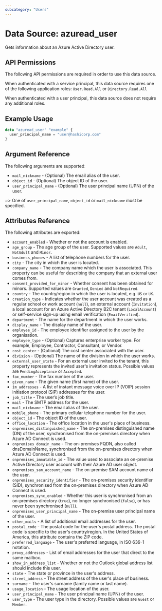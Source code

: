 ```yaml
---
subcategory: "Users"
---
```


# Data Source: azuread_user

Gets information about an Azure Active Directory user.

## API Permissions

The following API permissions are required in order to use this data source.

When authenticated with a service principal, this data source requires one of the following application roles: `User.Read.All` or `Directory.Read.All`

When authenticated with a user principal, this data source does not require any additional roles.

## Example Usage

```terraform
data "azuread_user" "example" {
  user_principal_name = "user@hashicorp.com"
}
```

## Argument Reference

The following arguments are supported:

* `mail_nickname` - (Optional) The email alias of the user.
* `object_id` - (Optional) The object ID of the user.
* `user_principal_name` - (Optional) The user principal name (UPN) of the user.

~> One of `user_principal_name`, `object_id` or `mail_nickname` must be specified.

## Attributes Reference

The following attributes are exported:

* `account_enabled` - Whether or not the account is enabled.
* `age_group` - The age group of the user. Supported values are `Adult`, `NotAdult` and `Minor`.
* `business_phones` - A list of telephone numbers for the user.
* `city` - The city in which the user is located.
* `company_name` - The company name which the user is associated. This property can be useful for describing the company that an external user comes from.
* `consent_provided_for_minor` - Whether consent has been obtained for minors. Supported values are `Granted`, `Denied` and `NotRequired`.
* `country` - The country/region in which the user is located, e.g. `US` or `UK`.
* `creation_type` - Indicates whether the user account was created as a regular school or work account (`null`), an external account (`Invitation`), a local account for an Azure Active Directory B2C tenant (`LocalAccount`) or self-service sign-up using email verification (`EmailVerified`).
* `department` - The name for the department in which the user works.
* `display_name` - The display name of the user.
* `employee_id` - The employee identifier assigned to the user by the organisation.
* `employee_type` - (Optional) Captures enterprise worker type. For example, Employee, Contractor, Consultant, or Vendor.
* `cost_center` - (Optional) The cost center associated with the user.
* `division` - (Optional) The name of the division in which the user works.
* `external_user_state` - For an external user invited to the tenant, this property represents the invited user's invitation status. Possible values are `PendingAcceptance` or `Accepted`.
* `fax_number` - The fax number of the user.
* `given_name` - The given name (first name) of the user.
* `im_addresses` - A list of instant message voice over IP (VOIP) session initiation protocol (SIP) addresses for the user.
* `job_title` - The user’s job title.
* `mail` - The SMTP address for the user.
* `mail_nickname` - The email alias of the user.
* `mobile_phone` - The primary cellular telephone number for the user.
* `object_id` - The object ID of the user.
* `office_location` - The office location in the user's place of business.
* `onpremises_distinguished_name` - The on-premises distinguished name (DN) of the user, synchronised from the on-premises directory when Azure AD Connect is used.
* `onpremises_domain_name` - The on-premises FQDN, also called dnsDomainName, synchronised from the on-premises directory when Azure AD Connect is used.
* `onpremises_immutable_id` - The value used to associate an on-premise Active Directory user account with their Azure AD user object.
* `onpremises_sam_account_name` - The on-premise SAM account name of the user.
* `onpremises_security_identifier` - The on-premises security identifier (SID), synchronised from the on-premises directory when Azure AD Connect is used.
* `onpremises_sync_enabled` - Whether this user is synchronised from an on-premises directory (`true`), no longer synchronised (`false`), or has never been synchronised (`null`).
* `onpremises_user_principal_name` - The on-premise user principal name of the user.
* `other_mails` - A list of additional email addresses for the user.
* `postal_code` - The postal code for the user's postal address. The postal code is specific to the user's country/region. In the United States of America, this attribute contains the ZIP code.
* `preferred_language` - The user's preferred language, in ISO 639-1 notation.
* `proxy_addresses` - List of email addresses for the user that direct to the same mailbox.
* `show_in_address_list` - Whether or not the Outlook global address list should include this user.
* `state` - The state or province in the user's address.
* `street_address` - The street address of the user's place of business.
* `surname` - The user's surname (family name or last name).
* `usage_location` - The usage location of the user.
* `user_principal_name` - The user principal name (UPN) of the user.
* `user_type` - The user type in the directory. Possible values are `Guest` or `Member`.
